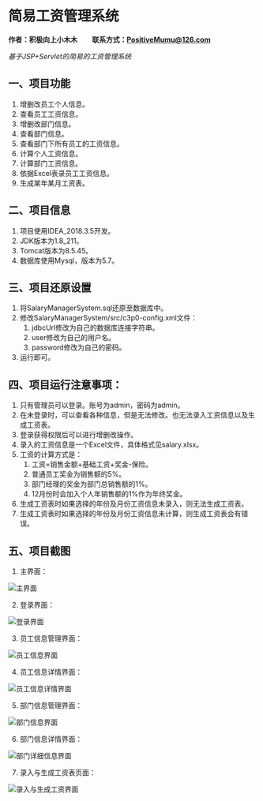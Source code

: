# 简易工资管理系统

**作者：积极向上小木木 &nbsp;&nbsp;&nbsp;&nbsp;&nbsp;&nbsp;&nbsp; 联系方式：PositiveMumu@126.com**

*基于JSP+Servlet的简易的工资管理系统*

## 一、项目功能

1. 增删改员工个人信息。
2. 查看员工工资信息。
3. 增删改部门信息。
4. 查看部门信息。
5. 查看部门下所有员工的工资信息。
6. 计算个人工资信息。
7. 计算部门工资信息。
8. 依据Excel表录员工工资信息。
9. 生成某年某月工资表。

## 二、项目信息

1. 项目使用IDEA_2018.3.5开发。
2. JDK版本为1.8_211。
3. Tomcat版本为8.5.45。
4. 数据库使用Mysql，版本为5.7。

## 三、项目还原设置

1. 将SalaryManagerSystem.sql还原至数据库中。
2. 修改SalaryManagerSystem/src/c3p0-config.xml文件：
   1. jdbcUrl修改为自己的数据库连接字符串。
   2. user修改为自己的用户名。
   3. password修改为自己的密码。
3. 运行即可。

## 四、项目运行注意事项：

1. 只有管理员可以登录。账号为admin，密码为admin。
2. 在未登录时，可以查看各种信息，但是无法修改。也无法录入工资信息以及生成工资表。
3. 登录获得权限后可以进行增删改操作。
4. 录入的工资信息是一个Excel文件，具体格式见salary.xlsx。
5. 工资的计算方式是：
   1. 工资=销售金额+基础工资+奖金-保险。
   2. 普通员工奖金为销售额的5%。
   3. 部门经理的奖金为部门总销售额的1%。
   4. 12月份时会加入个人年销售额的1%作为年终奖金。
6. 生成工资表时如果选择的年份及月份工资信息未录入，则无法生成工资表。
7. 生成工资表时如果选择的年份及月份工资信息未计算，则生成工资表会有错误。

## 五、项目截图

1. 主界面：

![主界面](README/主界面.png)

2. 登录界面：

![登录界面](README/登录界面.png)

3. 员工信息管理界面：

![员工信息界面](README/员工信息界面.png)

4. 员工信息详情界面：

![员工信息详情界面](README/员工信息详情界面.png)

5. 部门信息管理界面：

![部门信息界面](README/部门信息界面.png)

6. 部门信息详情界面：

![部门详细信息界面](README/部门详细信息界面.png)

7. 录入与生成工资表页面：

![录入与生成工资界面](README/录入与生成工资界面.png)

